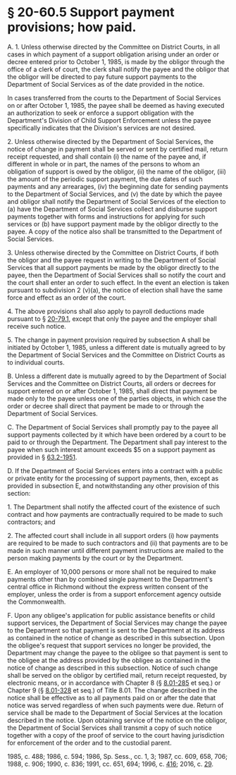 # § 20-60.5 Support payment provisions; how paid.

<p>A. 1. Unless otherwise directed by the Committee on District Courts, in all cases in which payment of a support obligation arising under an order or decree entered prior to October 1, 1985, is made by the obligor through the office of a clerk of court, the clerk shall notify the payee and the obligor that the obligor will be directed to pay future support payments to the Department of Social Services as of the date provided in the notice.</p><p>In cases transferred from the courts to the Department of Social Services on or after October 1, 1985, the payee shall be deemed as having executed an authorization to seek or enforce a support obligation with the Department's Division of Child Support Enforcement unless the payee specifically indicates that the Division's services are not desired.</p><p>2. Unless otherwise directed by the Department of Social Services, the notice of change in payment shall be served or sent by certified mail, return receipt requested, and shall contain (i) the name of the payee and, if different in whole or in part, the names of the persons to whom an obligation of support is owed by the obligor, (ii) the name of the obligor, (iii) the amount of the periodic support payment, the due dates of such payments and any arrearages, (iv) the beginning date for sending payments to the Department of Social Services, and (v) the date by which the payee and obligor shall notify the Department of Social Services of the election to (a) have the Department of Social Services collect and disburse support payments together with forms and instructions for applying for such services or (b) have support payment made by the obligor directly to the payee. A copy of the notice also shall be transmitted to the Department of Social Services.</p><p>3. Unless otherwise directed by the Committee on District Courts, if both the obligor and the payee request in writing to the Department of Social Services that all support payments be made by the obligor directly to the payee, then the Department of Social Services shall so notify the court and the court shall enter an order to such effect. In the event an election is taken pursuant to subdivision 2 (v)(a), the notice of election shall have the same force and effect as an order of the court.</p><p>4. The above provisions shall also apply to payroll deductions made pursuant to § <a href='http://law.lis.virginia.gov/vacode/20-79.1/'>20-79.1</a>, except that only the payee and the employer shall receive such notice.</p><p>5. The change in payment provision required by subsection A shall be initiated by October 1, 1985, unless a different date is mutually agreed to by the Department of Social Services and the Committee on District Courts as to individual courts.</p><p>B. Unless a different date is mutually agreed to by the Department of Social Services and the Committee on District Courts, all orders or decrees for support entered on or after October 1, 1985, shall direct that payment be made only to the payee unless one of the parties objects, in which case the order or decree shall direct that payment be made to or through the Department of Social Services.</p><p>C. The Department of Social Services shall promptly pay to the payee all support payments collected by it which have been ordered by a court to be paid to or through the Department. The Department shall pay interest to the payee when such interest amount exceeds $5 on a support payment as provided in § <a href='http://law.lis.virginia.gov/vacode/63.2-1951/'>63.2-1951</a>.</p><p>D. If the Department of Social Services enters into a contract with a public or private entity for the processing of support payments, then, except as provided in subsection E, and notwithstanding any other provision of this section:</p><p>1. The Department shall notify the affected court of the existence of such contract and how payments are contractually required to be made to such contractors; and</p><p>2. The affected court shall include in all support orders (i) how payments are required to be made to such contractors and (ii) that payments are to be made in such manner until different payment instructions are mailed to the person making payments by the court or by the Department.</p><p>E. An employer of 10,000 persons or more shall not be required to make payments other than by combined single payment to the Department's central office in Richmond without the express written consent of the employer, unless the order is from a support enforcement agency outside the Commonwealth.</p><p>F. Upon any obligee's application for public assistance benefits or child support services, the Department of Social Services may change the payee to the Department so that payment is sent to the Department at its address as contained in the notice of change as described in this subsection. Upon the obligee's request that support services no longer be provided, the Department may change the payee to the obligee so that payment is sent to the obligee at the address provided by the obligee as contained in the notice of change as described in this subsection. Notice of such change shall be served on the obligor by certified mail, return receipt requested, by electronic means, or in accordance with Chapter 8 (§ <a href='http://law.lis.virginia.gov/vacode/8.01-285/'>8.01-285</a> et seq.) or Chapter 9 (§ <a href='http://law.lis.virginia.gov/vacode/8.01-328/'>8.01-328</a> et seq.) of Title 8.01. The change described in the notice shall be effective as to all payments paid on or after the date that notice was served regardless of when such payments were due. Return of service shall be made to the Department of Social Services at the location described in the notice. Upon obtaining service of the notice on the obligor, the Department of Social Services shall transmit a copy of such notice together with a copy of the proof of service to the court having jurisdiction for enforcement of the order and to the custodial parent.</p><p>1985, c. 488; 1986, c. 594; 1986, Sp. Sess., cc. 1, 3; 1987, cc. 609, 658, 706; 1988, c. 906; 1990, c. 836; 1991, cc. 651, 694; 1996, c. <a href='http://lis.virginia.gov/cgi-bin/legp604.exe?961+ful+CHAP0416'>416</a>; 2016, c. <a href='http://lis.virginia.gov/cgi-bin/legp604.exe?161+ful+CHAP0029'>29</a>.</p>